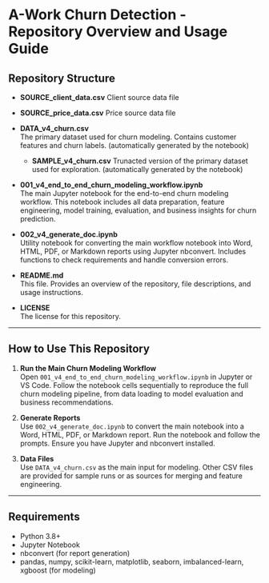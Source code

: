 # A-Work Churn Detection - Repository Overview and Usage Guide

## Repository Structure

- **SOURCE_client_data.csv**
  Client source data file

- **SOURCE_price_data.csv** 
  Price source data file

- **DATA_v4_churn.csv**  
  The primary dataset used for churn modeling. Contains customer features and churn labels. (automatically generated by the notebook)

  - **SAMPLE_v4_churn.csv**
    Trunacted version of the primary dataset used for exploration. (automatically generated by the notebook)

- **001_v4_end_to_end_churn_modeling_workflow.ipynb**  
  The main Jupyter notebook for the end-to-end churn modeling workflow. This notebook includes all data preparation, feature engineering, model training, evaluation, and business insights for churn prediction.

- **002_v4_generate_doc.ipynb**  
  Utility notebook for converting the main workflow notebook into Word, HTML, PDF, or Markdown reports using Jupyter nbconvert. Includes functions to check requirements and handle conversion errors.


- **README.md**  
  This file. Provides an overview of the repository, file descriptions, and usage instructions.

- **LICENSE**  
  The license for this repository.

---

## How to Use This Repository

1. **Run the Main Churn Modeling Workflow**  
   Open `001_v4_end_to_end_churn_modeling_workflow.ipynb` in Jupyter or VS Code. Follow the notebook cells sequentially to reproduce the full churn modeling pipeline, from data loading to model evaluation and business recommendations.

2. **Generate Reports**  
   Use `002_v4_generate_doc.ipynb` to convert the main notebook into a Word, HTML, PDF, or Markdown report. Run the notebook and follow the prompts. Ensure you have Jupyter and nbconvert installed.

3. **Data Files**  
   Use `DATA_v4_churn.csv` as the main input for modeling. Other CSV files are provided for sample runs or as sources for merging and feature engineering.

---

## Requirements

- Python 3.8+
- Jupyter Notebook
- nbconvert (for report generation)
- pandas, numpy, scikit-learn, matplotlib, seaborn, imbalanced-learn, xgboost (for modeling)

